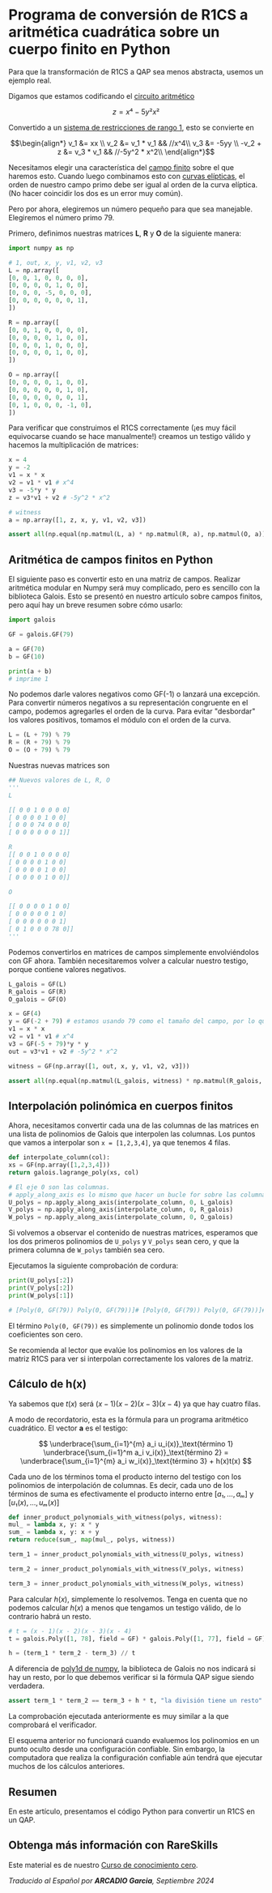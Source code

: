 # Programa de conversión de R1CS a aritmética cuadrática sobre un cuerpo finito en Python

Para que la transformación de R1CS a QAP sea menos abstracta, usemos un ejemplo real.

Digamos que estamos codificando el [circuito aritmético](https://www.rareskills.io/post/arithmetic-circuit)

$$z = x⁴ - 5y²x²$$

Convertido a un [sistema de restricciones de rango 1](https://www.rareskills.io/post/rank-1-constraint-system), esto se convierte en

$$\begin{align*}
v_1 &= xx \\
v_2 &= v_1 * v_1 && //x^4\\
v_3 &= -5yy \\
-v_2 + z &= v_3 * v_1 && //-5y^2 * x^2\\
\end{align*}$$

Necesitamos elegir una característica del [campo finito](https://www.rareskills.io/post/finite-fields) sobre el que haremos esto. Cuando luego combinamos esto con [curvas elípticas](https://www.rareskills.io/post/elliptic-curves-finite-fields), el orden de nuestro campo primo debe ser igual al orden de la curva elíptica. (No hacer coincidir los dos es un error muy común).

Pero por ahora, elegiremos un número pequeño para que sea manejable. Elegiremos el número primo 79.

Primero, definimos nuestras matrices $\mathbf{L}$, $\mathbf{R}$ y $\mathbf{O}$ de la siguiente manera:

```python
import numpy as np

# 1, out, x, y, v1, v2, v3
L = np.array([
[0, 0, 1, 0, 0, 0, 0],
[0, 0, 0, 0, 1, 0, 0],
[0, 0, 0, -5, 0, 0, 0],
[0, 0, 0, 0, 0, 0, 1],
])

R = np.array([
[0, 0, 1, 0, 0, 0, 0],
[0, 0, 0, 0, 1, 0, 0],
[0, 0, 0, 1, 0, 0, 0],
[0, 0, 0, 0, 1, 0, 0],
])

O = np.array([
[0, 0, 0, 0, 1, 0, 0],
[0, 0, 0, 0, 0, 1, 0],
[0, 0, 0, 0, 0, 0, 1],
[0, 1, 0, 0, 0, -1, 0],
])
```

Para verificar que construimos el R1CS correctamente (¡es muy fácil equivocarse cuando se hace manualmente!) creamos un testigo válido y hacemos la multiplicación de matrices:

```python
x = 4
y = -2
v1 = x * x
v2 = v1 * v1 # x^4
v3 = -5*y * y
z = v3*v1 + v2 # -5y^2 * x^2

# witness
a = np.array([1, z, x, y, v1, v2, v3])

assert all(np.equal(np.matmul(L, a) * np.matmul(R, a), np.matmul(O, a))), "not equal"
```
## Aritmética de campos finitos en Python
El siguiente paso es convertir esto en una matriz de campos. Realizar aritmética modular en Numpy será muy complicado, pero es sencillo con la biblioteca Galois. Esto se presentó en nuestro artículo sobre campos finitos, pero aquí hay un breve resumen sobre cómo usarlo:

```python
import galois

GF = galois.GF(79)

a = GF(70)
b = GF(10)

print(a + b)
# imprime 1
```

No podemos darle valores negativos como GF(-1) o lanzará una excepción. Para convertir números negativos a su representación congruente en el campo, podemos agregarles el orden de la curva. Para evitar "desbordar" los valores positivos, tomamos el módulo con el orden de la curva.

```python
L = (L + 79) % 79
R = (R + 79) % 79
O = (O + 79) % 79
```

Nuestras nuevas matrices son
```python
## Nuevos valores de L, R, O
'''
L

[[ 0 0 1 0 0 0 0]
[ 0 0 0 0 1 0 0]
[ 0 0 0 74 0 0 0]
[ 0 0 0 0 0 0 1]]

R
[[ 0 0 1 0 0 0 0]
[ 0 0 0 0 1 0 0]
[ 0 0 0 0 1 0 0]
[ 0 0 0 0 1 0 0]]

O

[[ 0 0 0 0 1 0 0]
[ 0 0 0 0 0 1 0]
[ 0 0 0 0 0 0 1]
[ 0 1 0 0 0 78 0]]
'''
```

Podemos convertirlos en matrices de campos simplemente envolviéndolos con GF ahora. También necesitaremos volver a calcular nuestro testigo, porque contiene valores negativos.

```python
L_galois = GF(L)
R_galois = GF(R)
O_galois = GF(O)

x = GF(4)
y = GF(-2 + 79) # estamos usando 79 como el tamaño del campo, por lo que 79 - 2 es -2
v1 = x * x
v2 = v1 * v1 # x^4
v3 = GF(-5 + 79)*y * y
out = v3*v1 + v2 # -5y^2 * x^2

witness = GF(np.array([1, out, x, y, v1, v2, v3]))

assert all(np.equal(np.matmul(L_galois, witness) * np.matmul(R_galois, witness), np.matmul(O_galois, witness))), "no igual"
```

## Interpolación polinómica en cuerpos finitos
Ahora, necesitamos convertir cada una de las columnas de las matrices en una lista de polinomios de Galois que interpolen las columnas. Los puntos que vamos a interpolar son `x = [1,2,3,4]`, ya que tenemos 4 filas.

```python
def interpolate_column(col):
xs = GF(np.array([1,2,3,4]))
return galois.lagrange_poly(xs, col)

# El eje 0 son las columnas.
# apply_along_axis es lo mismo que hacer un bucle for sobre las columnas y recopilar los resultados en una matriz
U_polys = np.apply_along_axis(interpolate_column, 0, L_galois)
V_polys = np.apply_along_axis(interpolate_column, 0, R_galois)
W_polys = np.apply_along_axis(interpolate_column, 0, O_galois)
```

Si volvemos a observar el contenido de nuestras matrices, esperamos que los dos primeros polinomios de `U_polys` y `V_polys` sean cero, y que la primera columna de `W_polys` también sea cero.

Ejecutamos la siguiente comprobación de cordura:

```python
print(U_polys[:2])
print(V_polys[:2])
print(W_polys[:1])

# [Poly(0, GF(79)) Poly(0, GF(79))]# [Poly(0, GF(79)) Poly(0, GF(79))]# [Poly(0, GF(79))]
```

El término `Poly(0, GF(79))` es simplemente un polinomio donde todos los coeficientes son cero.

Se recomienda al lector que evalúe los polinomios en los valores de la matriz R1CS para ver si interpolan correctamente los valores de la matriz.

## Cálculo de h(x)
Ya sabemos que $t(x)$ será $(x - 1)(x - 2)(x - 3)(x - 4)$ ya que hay cuatro filas.

A modo de recordatorio, esta es la fórmula para un programa aritmético cuadrático. El vector $\mathbf{a}$ es el testigo:

$$
\underbrace{\sum_{i=1}^{m} a_i u_i(x)}_\text{término 1} \underbrace{\sum_{i=1}^m a_i v_i(x)}_\text{término 2} = \underbrace{\sum_{i=1}^{m} a_i w_i(x)}_\text{término 3} + h(x)t(x)
$$

Cada uno de los términos toma el producto interno del testigo con los polinomios de interpolación de columnas. Es decir, cada uno de los términos de suma es efectivamente el producto interno entre $[a₁, …, aₘ]$ y $[u₁(x), ..., uₘ(x)]$

```python
def inner_product_polynomials_with_witness(polys, witness):
mul_ = lambda x, y: x * y
sum_ = lambda x, y: x + y
return reduce(sum_, map(mul_, polys, witness))

term_1 = inner_product_polynomials_with_witness(U_polys, witness)

term_2 = inner_product_polynomials_with_witness(V_polys, witness)

term_3 = inner_product_polynomials_with_witness(W_polys, witness)
```

Para calcular $h(x)$, simplemente lo resolvemos. Tenga en cuenta que no podemos calcular $h(x)$ a menos que tengamos un testigo válido, de lo contrario habrá un resto.

```python
# t = (x - 1)(x - 2)(x - 3)(x - 4)
t = galois.Poly([1, 78], field = GF) * galois.Poly([1, 77], field = GF) * galois.Poly([1, 76], field = GF) * galois.Poly([1, 75], field = GF)

h = (term_1 * term_2 - term_3) // t
```

A diferencia de [poly1d de numpy](https://numpy.org/doc/stable/reference/generated/numpy.poly1d.html), la biblioteca de Galois no nos indicará si hay un resto, por lo que debemos verificar si la fórmula QAP sigue siendo verdadera.

```python
assert term_1 * term_2 == term_3 + h * t, "la división tiene un resto"
```

La comprobación ejecutada anteriormente es muy similar a la que comprobará el verificador.

El esquema anterior no funcionará cuando evaluemos los polinomios en un punto oculto desde una configuración confiable. Sin embargo, la computadora que realiza la configuración confiable aún tendrá que ejecutar muchos de los cálculos anteriores.

## Resumen
En este artículo, presentamos el código Python para convertir un R1CS en un QAP.

## Obtenga más información con RareSkills
Este material es de nuestro [Curso de conocimiento cero](https://www.rareskills.io/zk-bootcamp).

*Traducido al Español por **ARCADIO Garcia**, Septiembre 2024*
